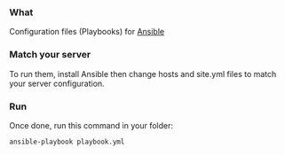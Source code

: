 ### What

Configuration files (Playbooks) for [Ansible](http://www.ansible.com/)

### Match your server

To run them, install Ansible then change hosts and site.yml files to match your
server configuration.

### Run

Once done, run this command in your folder:

    ansible-playbook playbook.yml 
